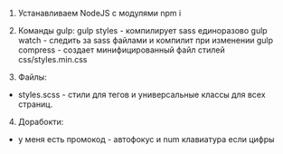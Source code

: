 1. Устанавливаем NodeJS с модулями
npm i

2. Команды gulp:
gulp styles - компилирует sass единоразово
gulp watch - следить за sass файлами и компилит при изменении
gulp compress - создает минифицированный файл стилей css/styles.min.css

3. Файлы:
- styles.scss - стили для тегов и универсальные классы для всех страниц.

4. Дорабокти:
- у меня есть промокод - автофокус и num клавиатура если цифры
